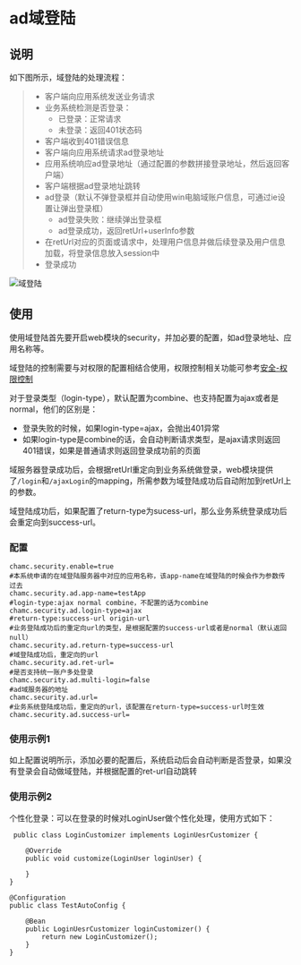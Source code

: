 # ad域登陆

## 说明

如下图所示，域登陆的处理流程：

> - 客户端向应用系统发送业务请求  
> - 业务系统检测是否登录：
>   - 已登录：正常请求
>   - 未登录：返回401状态码
> - 客户端收到401错误信息
> - 客户端向应用系统请求ad登录地址
> - 应用系统响应ad登录地址（通过配置的参数拼接登录地址，然后返回客户端）
> - 客户端根据ad登录地址跳转
> - ad登录（默认不弹登录框并自动使用win电脑域账户信息，可通过ie设置让弹出登录框）
>   - ad登录失败：继续弹出登录框
>   - ad登录成功，返回retUrl+userInfo参数
> - 在retUrl对应的页面或请求中，处理用户信息并做后续登录及用户信息加载，将登录信息放入session中
> - 登录成功

![域登陆](https://i.imgur.com/iOSp5Kp.png)

## 使用

使用域登陆首先要开启web模块的security，并加必要的配置，如ad登录地址、应用名称等。

域登陆的控制需要与对权限的配置相结合使用，权限控制相关功能可参考[安全-权限控制](chamc-boot-starter-web/security-permission.md )

对于登录类型（login-type），默认配置为combine、也支持配置为ajax或者是normal，他们的区别是：
- 登录失败的时候，如果login-type=ajax，会抛出401异常
- 如果login-type是combine的话，会自动判断请求类型，是ajax请求则返回401错误，如果是普通请求则返回登录成功前的页面

域服务器登录成功后，会根据retUrl重定向到业务系统做登录，web模块提供了`/login`和`/ajaxLogin`的mapping，所需参数为域登陆成功后自动附加到retUrl上的参数。

域登陆成功后，如果配置了return-type为sucess-url，那么业务系统登录成功后会重定向到success-url。

### 配置

    chamc.security.enable=true
    #本系统申请的在域登陆服务器中对应的应用名称，该app-name在域登陆的时候会作为参数传过去    
    chamc.security.ad.app-name=testApp
    #login-type:ajax normal combine，不配置的话为combine
    chamc.security.ad.login-type=ajax
    #return-type:success-url origin-url
    #业务登陆成功后的重定向url的类型，是根据配置的success-url或者是normal（默认返回null）
    chamc.security.ad.return-type=success-url
    #域登陆成功后，重定向的url
    chamc.security.ad.ret-url=
    #是否支持统一账户多处登录
    chamc.security.ad.multi-login=false
    #ad域服务器的地址
    chamc.security.ad.url=
    #业务系统登陆成功后，重定向的url，该配置在return-type=success-url时生效
    chamc.security.ad.success-url=

### 使用示例1

如上配置说明所示，添加必要的配置后，系统启动后会自动判断是否登录，如果没有登录会自动做域登陆，并根据配置的ret-url自动跳转

### 使用示例2

个性化登录：可以在登录的时候对LoginUser做个性化处理，使用方式如下：

     public class LoginCustomizer implements LoginUesrCustomizer {
    
    	@Override
    	public void customize(LoginUser loginUser) {
    
    	}
    }
    
    @Configuration
    public class TestAutoConfig {
    	
    	@Bean
    	public LoginUesrCustomizer loginCustomizer() {
    		return new LoginCustomizer();
    	}
    }